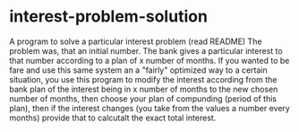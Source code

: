 # interest-problem-solution
A program to solve a particular interest problem (read README)
The problem was, that an initial number. The bank gives a particular interest to that number according to a plan of x number of months. If you wanted to be fare and use this same system an a "fairly" optimized way to a certain situation, you use this program to modify the interest according from the bank plan of the interest being in x number of months to the new chosen number of months, then choose your plan of compunding (period of this plan), then if the interest changes (you take from the values a number every months) provide that to calcutalt the exact total interest.

